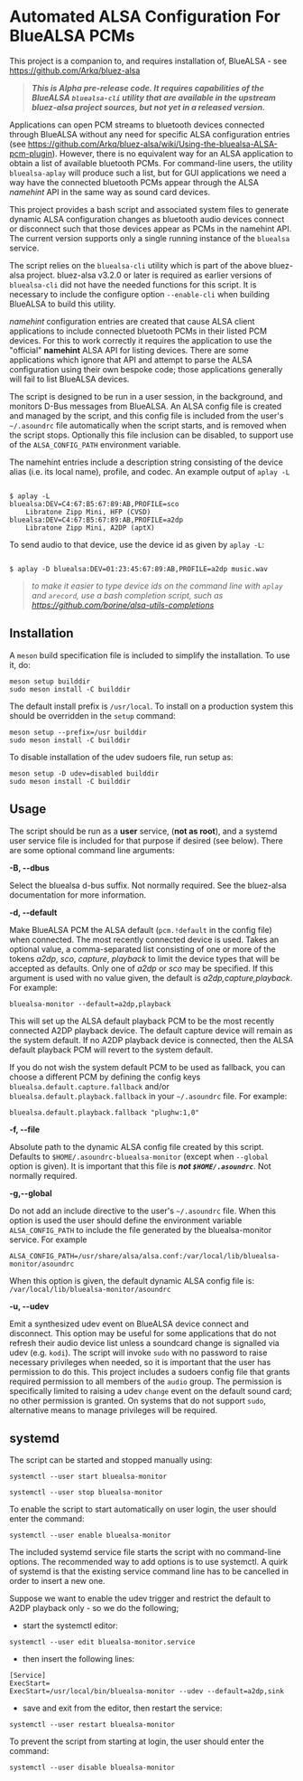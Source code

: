# Automated ALSA Configuration For BlueALSA PCMs

This project is a companion to, and requires installation of, BlueALSA - see
https://github.com/Arkq/bluez-alsa

> __*This is Alpha pre-release code. It requires capabilities of the BlueALSA
> `bluealsa-cli` utility that are available in the upstream
> bluez-alsa project sources, but not yet in a released version.*__

Applications can open PCM streams to bluetooth devices connected through
BlueALSA without any need for specific ALSA configuration entries (see
https://github.com/Arkq/bluez-alsa/wiki/Using-the-bluealsa-ALSA-pcm-plugin).
However, there is no equivalent way for an ALSA application to obtain
a list of available bluetooth PCMs. For command-line users, the utility
`bluealsa-aplay` will produce such a list, but for GUI applications we
need a way have the connected bluetooth PCMs appear through the ALSA
 _*namehint*_ API in the same way as sound card devices.

This project provides a bash script and associated system files to generate
dynamic ALSA configuration changes as bluetooth audio devices connect or
disconnect such that those devices appear as PCMs in the namehint API. The
current version supports only a single running instance of the `bluealsa`
service.

The script relies on the `bluealsa-cli` utility which is part of the above
bluez-alsa project. bluez-alsa v3.2.0 or later is required as earlier versions
of `bluealsa-cli` did not have the needed functions for this script. It is
necessary to include the configure option `--enable-cli` when building BlueALSA
to build this utility.

_namehint_ configuration entries are created that cause ALSA client
applications to include connected bluetooth PCMs in their listed PCM devices.
For this to work correctly it requires the application to use the "official"
__namehint__ ALSA API for listing devices. There are some applications which
ignore that API and attempt to parse the ALSA configuration using their own
bespoke code; those applications generally will fail to list BlueALSA devices.

The script is designed to be run in a user session, in the background, and
monitors D-Bus messages from BlueALSA. An ALSA config file is created and
managed by the script, and this config file is included from the user's
`~/.asoundrc` file automatically when the script starts, and is removed when the
script stops. Optionally this file inclusion can be disabled, to support use
of the `ALSA_CONFIG_PATH` environment variable.

The namehint entries include a description string consisting of the device alias
(i.e. its local name), profile, and codec. An example output of `aplay -L`

```shell

$ aplay -L
bluealsa:DEV=C4:67:B5:67:89:AB,PROFILE=sco
    Libratone Zipp Mini, HFP (CVSD)
bluealsa:DEV=C4:67:B5:67:89:AB,PROFILE=a2dp
    Libratone Zipp Mini, A2DP (aptX)

```
To send audio to that device, use the device id as given by `aplay -L`:
```shell

$ aplay -D bluealsa:DEV=01:23:45:67:89:AB,PROFILE=a2dp music.wav

```

> _to make it easier to type device ids on the command line with `aplay` and
> `arecord`, use a bash completion script, such as
>  https://github.com/borine/alsa-utils-completions_


## Installation

A `meson` build specification file is included to simplify the installation. To
use it, do:

```shell
meson setup builddir
sudo meson install -C builddir
```

The default install prefix is `/usr/local`. To install on a production system
this should be overridden in the `setup` command:
```
meson setup --prefix=/usr builddir
sudo meson install -C builddir
```

To disable installation of the udev sudoers file, run setup as: 
```
meson setup -D udev=disabled builddir
sudo meson install -C builddir
```

## Usage

The script should be run as a __user__ service, (__not as root__), and a systemd
user service file is included for that purpose if desired (see below). There are
some optional command line arguments:

__-B, --dbus__

Select the bluealsa d-bus suffix. Not normally required. See the bluez-alsa
documentation for more information.

__-d, --default__

Make BlueALSA PCM the ALSA default (`pcm.!default` in the config file) when
connected. The most recently connected device is used. Takes an optional
value, a comma-separated list consisting of one or more of the tokens _a2dp_, 
_sco_, _capture_, _playback_ to limit the device types that will be accepted as
defaults. Only one of _a2dp_ or _sco_ may be specified. If this argument is used
with no value given, the default is _a2dp,capture,playback_.
For example:
```
bluealsa-monitor --default=a2dp,playback
```
This will set up the ALSA default playback PCM to be the most recently connected
A2DP playback device. The default capture device will remain as the system
default. If no A2DP playback device is connected, then the ALSA default playback
PCM will revert to the system default.

If you do not wish the system default PCM to be used as fallback, you can
choose a different PCM by defining the config keys
`bluealsa.default.capture.fallback` and/or
`bluealsa.default.playback.fallback`
in your `~/.asoundrc` file.
For example:
```
bluealsa.default.playback.fallback "plughw:1,0"
```

__-f, --file__

Absolute path to the dynamic ALSA config file created by this script. Defaults
to `$HOME/.asoundrc-bluealsa-monitor` (except when `--global` option is given).
It is important that this file is __*not `$HOME/.asoundrc`*__.
Not normally required.

__-g,--global__

Do not add an include directive to the user's `~/.asoundrc` file. When this option
is used the user should define the environment variable `ALSA_CONFIG_PATH` to
include the file generated by the bluealsa-monitor service. For example
```
ALSA_CONFIG_PATH=/usr/share/alsa/alsa.conf:/var/local/lib/bluealsa-monitor/asoundrc
```

When this option is given, the default dynamic ALSA config file is:
 `/var/local/lib/bluealsa-monitor/asoundrc`

__-u, --udev__

Emit a synthesized udev event on BlueALSA device connect and disconnect. This 
option may be useful for some applications that do not refresh their audio
device list unless a soundcard change is signalled via udev (e.g. `kodi`).
The script will invoke `sudo` with no password to raise necessary privileges
when needed, so it is important that the user has permission to do this.
This project includes a sudoers config file that grants required permission to
all members of the `audio` group. The permission is specifically limited to
raising a udev `change` event on the default sound card; no other permission
is granted. On systems that do not support `sudo`, alternative means to manage
privileges will be required.

## systemd

The script can be started and stopped manually using:
```shell
systemctl --user start bluealsa-monitor
```
```shell
systemctl --user stop bluealsa-monitor
```

To enable the script to start automatically on user login, the user should enter
the command:

```shell
systemctl --user enable bluealsa-monitor
```

The included systemd service file starts the script with no command-line
options. The recommended way to add options is to use systemctl. A quirk of
systemd is that the existing service command line has to be cancelled in order
to insert a new one.

Suppose we want to enable the udev trigger and restrict the default to A2DP
playback only - so we do the following; 
- start the systemctl editor:
```shell
systemctl --user edit bluealsa-monitor.service
```
-  then insert the following lines:
```
[Service]
ExecStart=
ExecStart=/usr/local/bin/bluealsa-monitor --udev --default=a2dp,sink
```
- save and exit from the editor, then restart the service:
```shell
systemctl --user restart bluealsa-monitor
```

To prevent the script from starting at login, the user should enter the command:
```shell
systemctl --user disable bluealsa-monitor
```

